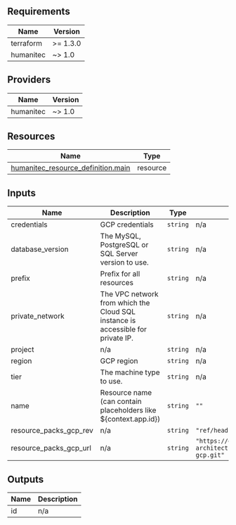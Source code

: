 <!-- BEGIN_TF_DOCS -->
## Requirements

| Name | Version |
|------|---------|
| terraform | >= 1.3.0 |
| humanitec | ~> 1.0 |

## Providers

| Name | Version |
|------|---------|
| humanitec | ~> 1.0 |

## Resources

| Name | Type |
|------|------|
| [humanitec_resource_definition.main](https://registry.terraform.io/providers/humanitec/humanitec/latest/docs/resources/resource_definition) | resource |

## Inputs

| Name | Description | Type | Default | Required |
|------|-------------|------|---------|:--------:|
| credentials | GCP credentials | `string` | n/a | yes |
| database\_version | The MySQL, PostgreSQL or SQL Server version to use. | `string` | n/a | yes |
| prefix | Prefix for all resources | `string` | n/a | yes |
| private\_network | The VPC network from which the Cloud SQL instance is accessible for private IP. | `string` | n/a | yes |
| project | n/a | `string` | n/a | yes |
| region | GCP region | `string` | n/a | yes |
| tier | The machine type to use. | `string` | n/a | yes |
| name | Resource name (can contain placeholders like ${context.app.id}) | `string` | `""` | no |
| resource\_packs\_gcp\_rev | n/a | `string` | `"ref/heads/main"` | no |
| resource\_packs\_gcp\_url | n/a | `string` | `"https://github.com/humanitec-architecture/resource-packs-gcp.git"` | no |

## Outputs

| Name | Description |
|------|-------------|
| id | n/a |
<!-- END_TF_DOCS -->